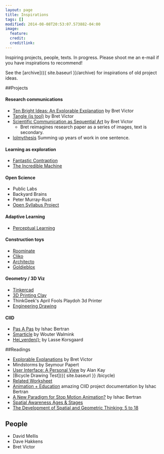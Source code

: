 ```yaml
---
layout: page
title: Inspirations 
tags: []
modified: 2014-08-08T20:53:07.573882-04:00
image:
  feature:
  credit: 
  creditlink: 
---
```


Inspiring projects, people, texts. In progress. Please shoot me an e-mail if you have inspirations to recommend! 

  
See the [archive]({{ site.baseurl }}/archive) for inspirations of old project ideas.

##Projects

#### Research communications
*   [Ten Bright Ideas: An Explorable Explanation](http://worrydream.com/TenBrighterIdeas/) by Bret Victor
*   [Tangle (js tool)](http://worrydream.com/Tangle/) by Bret Victor
*   [Scientific Communication as Sequential Art](http://worrydream.com/ScientificCommunicationAsSequentialArt/) by Bret Victor
    -    Bret reimagines research paper as a series of images, text is secondary.
*   [lolmythesis](http://lolmythesis.com/) Summing up years of work in one sentence.

#### Learning as exploration
*   [Fantastic Contraption](http://www.fantasticcontraption.net/)
*   [The Incredible Machine](https://www.youtube.com/watch?v=0a50Qr4a-uU)

#### Open Science
*   Public Labs
*   Backyard Brains
*   Peter Murray-Rust
*   [Open Syllabus Project](http://opensyllabusproject.org/about/)

#### Adaptive Learning
*   [Perceptual Learning](http://www.gse.upenn.edu/plmstudy/about/perceptual-learning)

#### Construction toys
*   [Roominate](http://www.roominatetoy.com/press/)
*   [Cliko](https://www.youtube.com/watch?v=RxjzrGSSJQk)
*   [Architecto](https://www.youtube.com/watch?v=-Lp7vAsEwME)
*   [Goldieblox](http://www.pinterest.com/goldiebloxinc/)

#### Geometry / 3D Viz
*   [Tinkercad](https://tinkercad.com/)
*   [3D Printing Clay](http://oliviervanherpt.com/)
*   ThinkGeek's April Fools Playdoh 3d Printer
*   [Engineering Drawing](http://www.me.umn.edu/courses/me2011/handouts/drawing/blanco-tutorial.html)
#### CIID

- [Pas A Pas](http://pasapas-project.com/s) by Ishac Bertran
- [Smarticle](http://portfolio.walmink.com/smarticle.php) by Wouter Walmink
- [Hej_verden();](http://ciid.dk/education/portfolio/idp13/courses/final-projects-2013/hej_verden/) by Lasse Korsgaard

##Readings
* [Explorable Explanations](http://worrydream.com/ExplorableExplanations/) by Bret Victor
* Mindstorms by Seymour Papert
* [User Interface: A Personal View](http://proteus.fau.edu/practicum/texts/kay.pdf) by Alan Kay
* [Bicycle Drawing Test]({{ site.baseurl }} /bicycle)
* [Related Worksheet](http://www.mit.edu/~ebakke/research/related_worksheets_chi2011.pdf)
* [Animation + Education](http://blog.ishback.com/?p=468) amazing CIID project documentation by Ishac Bertran
* [A New Paradigm for Stop Motion Animation?](http://blog.ishback.com/?p=503) by Ishac Bertran
* [Spatial Awareness Ages & Stages](http://www.scholastic.com/teachers/article/ages-stages-all-about-body-awareness)
* [The Development of Spatial and Geometric Thinking: 5 to 18](http://nrich.maths.org/2483)

## People

- David Mellis
- Dave Hakkens
- Bret Victor


